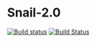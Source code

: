 # Snail-2.0

[![Build status](https://ci.appveyor.com/api/projects/status/cpux5ch4wts886rs?svg=true)](https://ci.appveyor.com/project/upMKuhn/snail-2-0)
[![Build Status](https://travis-ci.org/upMKuhn/Snail-2.0.svg?branch=master)](https://travis-ci.org/upMKuhn/Snail-2.0)
